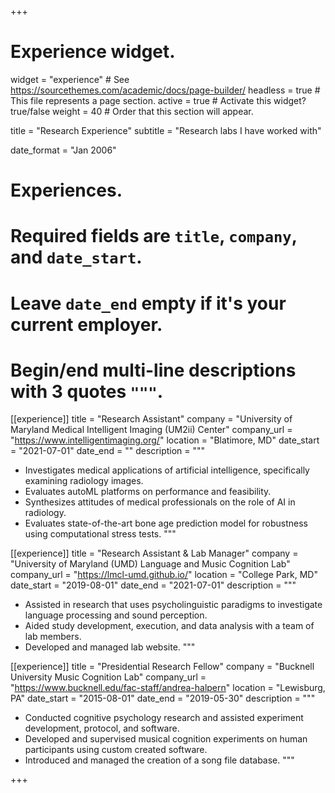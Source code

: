 +++
# Experience widget.
widget = "experience"  # See https://sourcethemes.com/academic/docs/page-builder/
headless = true  # This file represents a page section.
active = true  # Activate this widget? true/false
weight = 40  # Order that this section will appear.

title = "Research Experience"
subtitle = "Research labs I have worked with"

date_format = "Jan 2006"

# Experiences.
#   Required fields are `title`, `company`, and `date_start`.
#   Leave `date_end` empty if it's your current employer.
#   Begin/end multi-line descriptions with 3 quotes `"""`.
[[experience]]
  title = "Research Assistant"
  company = "University of Maryland Medical Intelligent Imaging (UM2ii) Center"
  company_url = "https://www.intelligentimaging.org/"
  location = "Blatimore, MD"
  date_start = "2021-07-01"
  date_end = ""
  description = """ 
  * Investigates medical applications of artificial intelligence, specifically examining radiology images.
  * Evaluates autoML platforms on performance and feasibility. 
  * Synthesizes attitudes of medical professionals on the role of AI in radiology. 
  * Evaluates state-of-the-art bone age prediction model for robustness using computational stress tests. 
  """

[[experience]]
  title = "Research Assistant & Lab Manager"
  company = "University of Maryland (UMD) Language and Music Cognition Lab"
  company_url = "https://lmcl-umd.github.io/"
  location = "College Park, MD"
  date_start = "2019-08-01"
  date_end = "2021-07-01"
  description = """    
  * Assisted in research that uses psycholinguistic paradigms to investigate language processing and sound perception. 
  * Aided study development, execution, and data analysis with a team of lab members. 
  * Developed and managed lab website.
  """

[[experience]]
  title = "Presidential Research Fellow"
  company = "Bucknell University Music Cognition Lab"
  company_url = "https://www.bucknell.edu/fac-staff/andrea-halpern"
  location = "Lewisburg, PA"
  date_start = "2015-08-01"
  date_end = "2019-05-30"
  description = """
  * Conducted cognitive psychology research and assisted experiment development, protocol, and software. 
  * Developed and supervised musical cognition experiments on human participants using custom created software. 
  * Introduced and managed the creation of a song file database.
  """
  
+++
